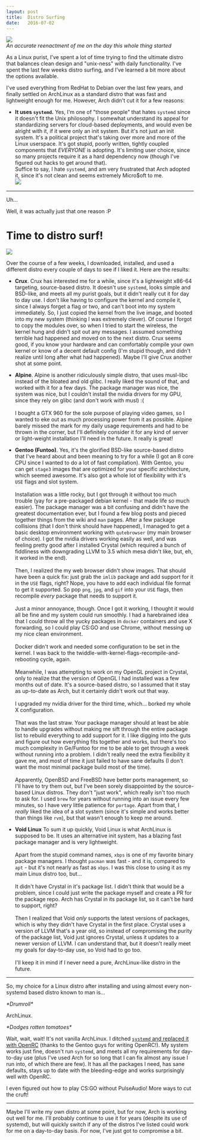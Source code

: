 ```yaml
---
layout: post
title:  Distro Surfing
date:   2016-07-02
---
```

![](/images/choices.gif) <br/>
*An accurate reenactment of me on the day this whole thing started*

As a Linux purist, I've spent a lot of time trying to find the ultimate distro that balances clean design and "unix-ness" with daily functionality. I've spent the last few weeks distro surfing, and I've learned a bit more about the options available.

I've used everything from RedHat to Debian over the last few years, and finally settled on ArchLinux as a standard distro that was fast and lightweight enough for me. However, Arch didn't cut it for a few reasons:

* **It uses `systemd`.**
Yes, I'm one of "those people" that hates `systemd` since it doesn't fit the Unix philosophy. I somewhat understand its appeal for standardizing servers for cloud-based deployments, and would even be alright with it, if it were only an init system. But it's not just an init system. It's a political project that's taking over more and more of the Linux userspace. It's got stupid, poorly written, tightly coupled components that *EVERYONE* is adopting. It's limiting user choice, since so many projects require it as a hard dependency now (though I've figured out hacks to get around that). <br/>
Suffice to say, I hate `systemd`, and am very frustrated that Arch adopted it, since it's not clean and seems extremely Micro$oft to me.<br/>
![](/images/systemd.gif)

---

Uh...

Well, it was actually just that one reason :P

# Time to distro surf!
![](/images/distrowatch.jpg)

Over the course of a few weeks, I downloaded, installed, and used a different distro every couple of days to see if I liked it. Here are the results:

* **Crux**.
Crux has interested me for a while, since it's a lightweight x86-64 targeting, source-based distro. It doesn't use `systemd`, looks simple and BSD-like, and meets all my purist goals, but it didn't really cut it for day to day use. I don't like having to configure the kernel and compile it, since I always forget a flag or two, and can't boot into my system immediately. So, I just copied the kernel from the live image, and booted into my new system (thinking I was extremely clever). Of course I forgot to copy the modules over, so when I tried to start the wireless, the kernel hung and didn't spit out any messages. I assumed something terrible had happened and moved on to the next distro. Crux seems good, if you know your hardware and can comfortably compile your own kernel or know of a decent default config (I'm stupid though, and didn't realize until long after what had happened). Maybe I'll give Crux another shot at some point.

* **Alpine**.
Alpine is another ridiculously simple distro, that uses musl-libc instead of the bloated and old glibc. I really liked the sound of that, and worked with it for a few days. The package manager was nice, the system was nice, but I couldn't install the nvidia drivers for my GPU, since they rely on glibc (and don't work with musl) :(
<br/><br/>I bought a GTX 960 for the sole purpose of playing video games, so I wanted to eke out as much processing power from it as possible. Alpine barely missed the mark for my daily usage requirements and had to be thrown in the corner, but I'll definitely consider it for any kind of server or light-weight installation I'll need in the future. It really is great!

* **Gentoo (Funtoo)**.
Yes, it's the glorified BSD-like source-based distro that I've heard about and been meaning to try for a while (I got an 8 core CPU since I wanted to do a lot of fast compilation). With Gentoo, you can get `stage3` images that are optimized for your specific architecture, which seemed awesome. It's also got a whole lot of flexibility with it's `USE` flags and slot system.
<br/><br/>Installation was a little rocky, but I got through it without too much trouble (yay for a pre-packaged debian kernel - that made life so much easier). The package manager was a bit confusing and didn't have the greatest documentation ever, but I found a few blog posts and pieced together things from the wiki and `man` pages. After a few package collisions (that I don't think should have happened), I managed to get a basic desktop environment working with `qutebrowser` (my main browser of choice). I got the nvidia drivers working easily as well, and was feeling pretty good after I installed Crystal (which required a bunch of fiddliness with downgrading LLVM to 3.5 which mesa didn't like, but, eh, it worked in the end).
<br/><br/>Then, I realized the my web browser didn't show images. That should have been a quick fix: just grab the `imlib` package and add support for it in the `USE` flags, right? Nope, you have to add each individual file format to get it supported. So pop `png`, `jpg`, and `gif` into your `USE` flags, then recompile *every* package that needs to support it.
<br/><br/>Just a minor annoyance, though. Once I got it working, I thought it would all be fine and my system could run smoothly. I had a harebrained idea that I could throw all the yucky packages in `docker` containers and use X forwarding, so I could play CS:GO and use Chrome, without messing up my nice clean environment.
<br/><br/>Docker didn't work and needed some configuration to be set in the kernel. I was back to the twiddle-with-kernel-flags-recompile-and-rebooting cycle, again.
<br/><br/>Meanwhile, I was attempting to work on my OpenGL project in Crystal, only to realize that the version of OpenGL I had installed was a few months out of date. It's a source-based distro, so I assumed that it stay as up-to-date as Arch, but it certainly didn't work out that way.
<br/><br/>I upgraded my nvidia driver for the third time, which... borked my whole X configuration.
<br/><br/>That was the last straw. Your package manager should at least be able to handle upgrades without making me sift through the entire package list to rebuild everything to add support for it. I like digging into the guts and figure out how everything fits together and works, but there's too much complexity in Ge/Funtoo for me to be able to get through a week without running into a problem. I didn't really need the extra flexibility it gave me, and most of time it just failed to have sane defaults (I don't want the most minimal package build most of the time).
<br/><br/>Apparently, OpenBSD and FreeBSD have better ports management, so I'll have to try them out, but I've been sorely disappointed by the source-based Linux distros. They don't "just work", which really isn't too much to ask for. I used `brew` for years without running into an issue every few minutes, so I have very little patience for `portage`. Apart from that, I *really* liked the idea of a slot system (since it's simple and works better than things like `rvm`), but that wasn't enough to keep me around.

* **Void Linux**
To sum it up quickly, Void Linux is what ArchLinux is supposed to be. It uses an alternative init system, has a blazing fast package manager and is very lightweight.
<br/><br/>Apart from the stupid command names, `xbps` is one of my favorite binary package managers. I thought `pacman` was fast - and it is, compared to `apt` - but it's not nearly as fast as `xbps`. I was this close to using it as my main Linux distro too, but...
<br/><br/>It didn't have Crystal in it's package list. I didn't think that would be a problem, since I could just write the package myself and create a PR for the package repo. Arch has Crystal in its package list, so it can't be hard to support, right?
<br/><br/>Then I realized that Void *only* supports the latest versions of packages, which is why they didn't have Crystal in the first place. Crystal uses a version of LLVM that's a year old, so instead of compromising the purity of the package list, Void just ignores Crystal, unless it updates to a newer version of LLVM. I can understand that, but it doesn't really meet my goals for day-to-day use, so Void had to go too.
<br/><br/>I'll keep it in mind if I never need a pure, ArchLinux-like distro in the future.

----

So, my choice for a Linux distro after installing and using almost every non-systemd based distro known to man is...

_\*Drumroll\*_

ArchLinux.

_\*Dodges rotten tomatoes\*_

Wait, wait, wait! It's not vanilla ArchLinux. I ditched [`systemd` and replaced it with OpenRC](http://systemd-free.org/) (thanks to the Gentoo guys for writing OpenRC!). My system works just fine, doesn't run `systemd`, and meets all my requirements for day-to-day use (plus I've used Arch for so long that I can fix almost any issue I run into, of which there are few). It has all the packages I need, has sane defaults, stays up to date with the bleeding-edge and works surprisingly well with OpenRC.

I even figured out how to play CS:GO without PulseAudio! More ways to cut the cruft!

----

Maybe I'll write my own distro at some point, but for now, Arch is working out well for me. I'll probably continue to use it for years (despite its use of systemd), but will quickly switch if any of the distros I've listed could work for me on a day-to-day basis. For now, I've just got to compromise a bit.
